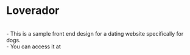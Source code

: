 # Loverador
</br>
- This is a sample front end design for a dating website specifically for dogs.</br>
- You can access it at 
